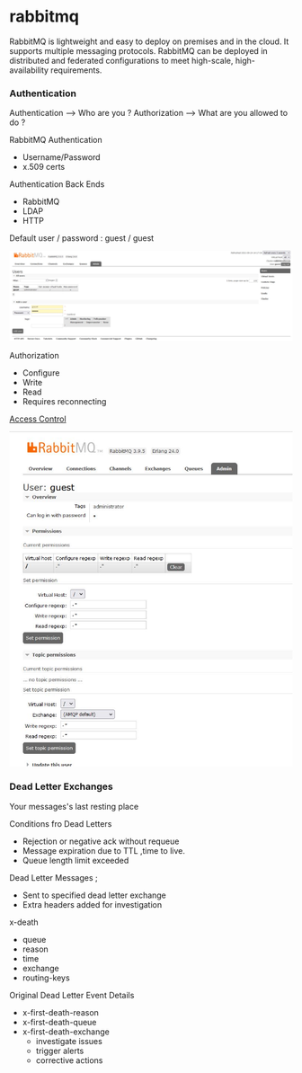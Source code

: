 # rabbitmq
RabbitMQ is lightweight and easy to deploy on premises and in the cloud. It supports multiple messaging protocols. RabbitMQ can be deployed in distributed and federated configurations to meet high-scale, high-availability requirements. 


### Authentication

Authentication --> Who are you ?
Authorization --> What are you allowed to do ?

RabbitMQ Authentication
* Username/Password
* x.509 certs

Authentication Back Ends
* RabbitMQ
* LDAP
* HTTP

Default user / password : guest / guest 

![user](/img/user.JPG)

Authorization
* Configure
* Write
* Read
* Requires reconnecting
  
[Access Control](https://www.rabbitmq.com/access-control.html)

![user](/img/access.JPG)



### Dead Letter Exchanges

Your messages's last resting place


Conditions fro Dead Letters
* Rejection or negative ack without requeue
* Message expiration due to TTL ,time to live.
* Queue length limit exceeded


Dead Letter Messages ;
* Sent to specified dead letter exchange
* Extra headers added for investigation

x-death
* queue
* reason
* time
* exchange
* routing-keys

Original Dead Letter Event Details
* x-first-death-reason
* x-first-death-queue
* x-first-death-exchange
  * investigate issues
  * trigger alerts
  * corrective actions



